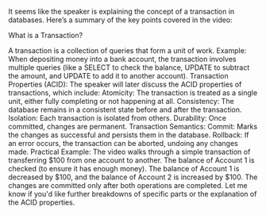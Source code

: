 It seems like the speaker is explaining the concept of a transaction in databases. Here’s a summary of the key points covered in the video:

What is a Transaction?

A transaction is a collection of queries that form a unit of work.
Example: When depositing money into a bank account, the transaction involves multiple queries (like a SELECT to check the balance, UPDATE to subtract the amount, and UPDATE to add it to another account).
Transaction Properties (ACID):
The speaker will later discuss the ACID properties of transactions, which include:
Atomicity: The transaction is treated as a single unit, either fully completing or not happening at all.
Consistency: The database remains in a consistent state before and after the transaction.
Isolation: Each transaction is isolated from others.
Durability: Once committed, changes are permanent.
Transaction Semantics:
Commit: Marks the changes as successful and persists them in the database.
Rollback: If an error occurs, the transaction can be aborted, undoing any changes made.
Practical Example:
The video walks through a simple transaction of transferring $100 from one account to another.
The balance of Account 1 is checked (to ensure it has enough money).
The balance of Account 1 is decreased by $100, and the balance of Account 2 is increased by $100.
The changes are committed only after both operations are completed.
Let me know if you'd like further breakdowns of specific parts or the explanation of the ACID properties.